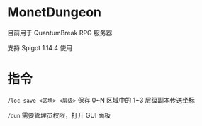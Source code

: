 # MonetDungeon

目前用于 QuantumBreak RPG 服务器

支持 Spigot 1.14.4 使用

# 指令

`/loc save <区块> <层级>`
保存 0~N 区域中的 1~3 层级副本传送坐标

`/dun`
需要管理员权限，打开 GUI 面板
